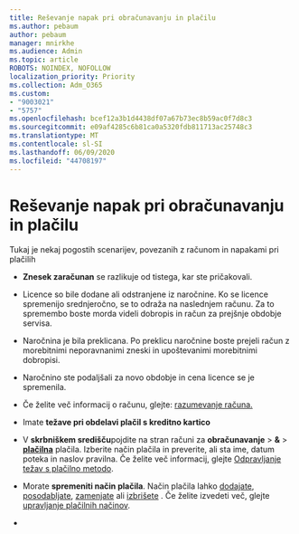 ```yaml
---
title: Reševanje napak pri obračunavanju in plačilu
ms.author: pebaum
author: pebaum
manager: mnirkhe
ms.audience: Admin
ms.topic: article
ROBOTS: NOINDEX, NOFOLLOW
localization_priority: Priority
ms.collection: Adm_O365
ms.custom:
- "9003021"
- "5757"
ms.openlocfilehash: bcef12a3b1d4438df07a67b73ec8b59ac0f7d8c3
ms.sourcegitcommit: e09af4285c6b81ca0a5320fdb811713ac25748c3
ms.translationtype: MT
ms.contentlocale: sl-SI
ms.lasthandoff: 06/09/2020
ms.locfileid: "44708197"
---
```

# <a name="resolving-billing-and-payment-errors"></a>Reševanje napak pri obračunavanju in plačilu

Tukaj je nekaj pogostih scenarijev, povezanih z računom in napakami pri plačilih

- **Znesek zaračunan** se razlikuje od tistega, kar ste pričakovali.
- Licence so bile dodane ali odstranjene iz naročnine. Ko se licence spremenijo srednjeročno, se to odraža na naslednjem računu. Za to spremembo boste morda videli dobropis in račun za prejšnje obdobje servisa.
- Naročnina je bila preklicana. Po preklicu naročnine boste prejeli račun z morebitnimi neporavnanimi zneski in upoštevanimi morebitnimi dobropisi.
- Naročnino ste podaljšali za novo obdobje in cena licence se je spremenila.
- Če želite več informacij o računu, glejte: [razumevanje računa.](https://docs.microsoft.com/microsoft-365/commerce/billing-and-payments/understand-your-invoice2)
- Imate **težave pri obdelavi plačil s kreditno kartico**
- V **skrbniškem središču**pojdite na stran računi za **obračunavanje**   >   **&**   >   **[plačilna](https://go.microsoft.com/fwlink/p/?linkid=2018806)** plačila. Izberite način plačila in preverite, ali sta ime, datum poteka in naslov pravilna. Če želite več informacij, glejte [Odpravljanje težav s plačilno metodo](https://docs.microsoft.com/microsoft-365/commerce/billing-and-payments/manage-payment-methods#troubleshoot-payment-methods).

- Morate **spremeniti način plačila**. Način plačila lahko [dodajate](https://docs.microsoft.com/microsoft-365/commerce/billing-and-payments/manage-payment-methods?view=o365-worldwide#add-a-payment-method), [posodabljate](https://docs.microsoft.com/microsoft-365/commerce/billing-and-payments/manage-payment-methods?view=o365-worldwide#update-payment-method-details), [zamenjate](https://docs.microsoft.com/microsoft-365/commerce/billing-and-payments/manage-payment-methods?view=o365-worldwide#replace-a-payment-method) ali [izbrišete](https://docs.microsoft.com/microsoft-365/commerce/billing-and-payments/manage-payment-methods?view=o365-worldwide#delete-a-payment-method) . Če želite izvedeti več, glejte [upravljanje plačilnih načinov](https://docs.microsoft.com/microsoft-365/commerce/billing-and-payments/manage-payment-methods?view=o365-worldwide).
- 
